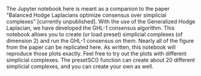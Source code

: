 The Jupyter notebook here is meant as a companion to the paper "Balanced Hodge Laplacians optimize consensus over simplicial complexes" [currently unpublished]. With the use of the Generalized Hodge Laplacian, we have developed the GHL-1 consensus algorithm. This notebook allows you to create (or load preset) simplicial complexes (of dimension 2) and run the GHL-1 consensus on them. Nearly all of the figure from the paper can be replicated here. As written, this notebook will reproduce those plots exactly. Feel free to try out the plots with different simplicial complexes. The presetSC() function can create about 20 different simplicial complexes, and you can create your own as well. 
